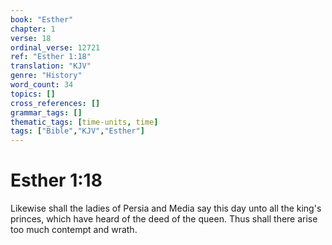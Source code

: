 ```yaml
---
book: "Esther"
chapter: 1
verse: 18
ordinal_verse: 12721
ref: "Esther 1:18"
translation: "KJV"
genre: "History"
word_count: 34
topics: []
cross_references: []
grammar_tags: []
thematic_tags: [time-units, time]
tags: ["Bible","KJV","Esther"]
---
```


# Esther 1:18

Likewise shall the ladies of Persia and Media say this day unto all the king's princes, which have heard of the deed of the queen. Thus shall there arise too much contempt and wrath.
